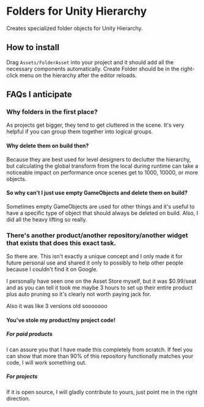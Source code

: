 # Folders for Unity Hierarchy

Creates specialized folder objects for Unity Hierarchy.

## How to install

Drag `Assets/FolderAsset` into your project and it should add all the necessary components automatically. Create Folder should be in the right-click menu on the hierarchy after the editor reloads.

## FAQs I anticipate
### Why folders in the first place?

As projects get bigger, they tend to get cluttered in the scene. It's very helpful if you can group them together into logical groups.

#### Why delete them on build then?

Because they are best used for level designers to declutter the hierarchy, but calculating the global transform from the local during runtime can take a noticeable impact on performance once scenes get to 1000, 10000, or more objects.

#### So why can't I just use empty GameObjects and delete them on build?

Sometimes empty GameObjects are used for other things and it's useful to have a specific type of object that should always be deleted on build. Also, I did all the heavy lifting so really.

### There's another product/another repository/another widget that exists that does this exact task.

So there are. This isn't exactly a unique concept and I only made it for future personal use and shared it only to possibly to help other people because I couldn't find it on Google.

I personally have seen one on the Asset Store myself, but it was $0.99/seat and as you can tell it took me maybe 3 hours to set up their entire product plus auto pruning so it's clearly not worth paying jack for.

Also it was like 3 versions old sooooooo

#### You've stole my product/my project code!

##### For paid products

I can assure you that I have made this completely from scratch. If feel you can show that more than 90% of this repository functionally matches your code, I will work something out.

##### For projects

If it is open source, I will gladly contribute to yours, just point me in the right direction.
